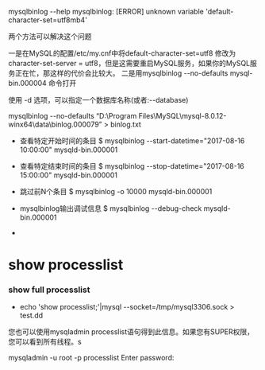 

mysqlbinlog --help
mysqlbinlog: [ERROR] unknown variable 'default-character-set=utf8mb4'

  两个方法可以解决这个问题

一是在MySQL的配置/etc/my.cnf中将default-character-set=utf8 修改为 character-set-server = utf8，但是这需要重启MySQL服务，如果你的MySQL服务正在忙，那这样的代价会比较大。
二是用mysqlbinlog --no-defaults mysql-bin.000004 命令打开

使用 -d 选项，可以指定一个数据库名称(或者:--database)


mysqlbinlog --no-defaults “D:\Program Files\MySQL\mysql-8.0.12-winx64\data\binlog.000079” > binlog.txt


* 查看特定开始时间的条目 $ mysqlbinlog --start-datetime="2017-08-16 10:00:00" mysqld-bin.000001
* 查看特定结束时间的条目 $ mysqlbinlog --stop-datetime="2017-08-16 15:00:00" mysqld-bin.000001

* 跳过前N个条目 $ mysqlbinlog -o 10000 mysqld-bin.000001
* mysqlbinlog输出调试信息 $ mysqlbinlog --debug-check mysqld-bin.000001
* 


# show processlist 
### show full processlist
* echo 'show processlist;'|mysql --socket=/tmp/mysql3306.sock > test.dd



您也可以使用mysqladmin processlist语句得到此信息。如果您有SUPER权限，您可以看到所有线程。s

mysqladmin -u root -p processlist
Enter password:






